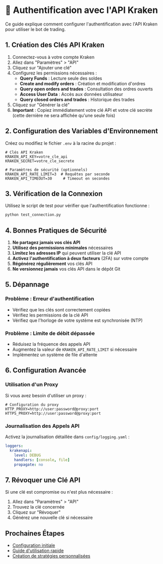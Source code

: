 # 🔑 Authentification avec l'API Kraken

Ce guide explique comment configurer l'authentification avec l'API Kraken pour utiliser le bot de trading.

## 1. Création des Clés API Kraken

1. Connectez-vous à votre compte Kraken
2. Allez dans "Paramètres" > "API"
3. Cliquez sur "Ajouter une clé"
4. Configurez les permissions nécessaires :
   - **Query Funds** : Lecture seule des soldes
   - **Create and modify orders** : Création et modification d'ordres
   - **Query open orders and trades** : Consultation des ordres ouverts
   - **Access User Data** : Accès aux données utilisateur
   - **Query closed orders and trades** : Historique des trades
5. Cliquez sur "Générer la clé"
6. **Important** : Copiez immédiatement votre clé API et votre clé secrète (cette dernière ne sera affichée qu'une seule fois)

## 2. Configuration des Variables d'Environnement

Créez ou modifiez le fichier `.env` à la racine du projet :

```env
# Clés API Kraken
KRAKEN_API_KEY=votre_cle_api
KRAKEN_SECRET=votre_cle_secrete

# Paramètres de sécurité (optionnels)
KRAKEN_API_RATE_LIMIT=3  # Requêtes par seconde
KRAKEN_API_TIMEOUT=30     # Timeout en secondes
```

## 3. Vérification de la Connexion

Utilisez le script de test pour vérifier que l'authentification fonctionne :

```bash
python test_connection.py
```

## 4. Bonnes Pratiques de Sécurité

1. **Ne partagez jamais vos clés API**
2. **Utilisez des permissions minimales** nécessaires
3. **Limitez les adresses IP** qui peuvent utiliser la clé API
4. **Activez l'authentification à deux facteurs** (2FA) sur votre compte
5. **Régénérez régulièrement** vos clés API
6. **Ne versionnez jamais** vos clés API dans le dépôt Git

## 5. Dépannage

### Problème : Erreur d'authentification
- Vérifiez que les clés sont correctement copiées
- Vérifiez les permissions de la clé API
- Vérifiez que l'horloge de votre système est synchronisée (NTP)

### Problème : Limite de débit dépassée
- Réduisez la fréquence des appels API
- Augmentez la valeur de `KRAKEN_API_RATE_LIMIT` si nécessaire
- Implémentez un système de file d'attente

## 6. Configuration Avancée

### Utilisation d'un Proxy

Si vous avez besoin d'utiliser un proxy :

```env
# Configuration du proxy
HTTP_PROXY=http://user:password@proxy:port
HTTPS_PROXY=http://user:password@proxy:port
```

### Journalisation des Appels API

Activez la journalisation détaillée dans `config/logging.yaml` :

```yaml
loggers:
  krakenapi:
    level: DEBUG
    handlers: [console, file]
    propagate: no
```

## 7. Révoquer une Clé API

Si une clé est compromise ou n'est plus nécessaire :
1. Allez dans "Paramètres" > "API"
2. Trouvez la clé concernée
3. Cliquez sur "Révoquer"
4. Générez une nouvelle clé si nécessaire

## Prochaines Étapes

- [Configuration initiale](configuration.md)
- [Guide d'utilisation rapide](../user_guide/overview.md)
- [Création de stratégies personnalisées](../developer_guide/creating_strategies.md)
